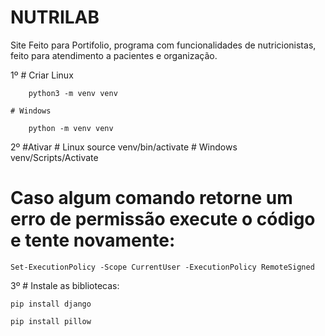 # NUTRILAB

Site Feito para Portifolio, programa com funcionalidades de nutricionistas, feito para atendimento a pacientes e organização. 

1º # Criar
	 Linux
	
		python3 -m venv venv
		
	# Windows
	
		python -m venv venv

2º #Ativar
	# Linux
		source venv/bin/activate
	# Windows
		venv/Scripts/Activate

# Caso algum comando retorne um erro de permissão execute o código e tente novamente:

	Set-ExecutionPolicy -Scope CurrentUser -ExecutionPolicy RemoteSigned
  
3º # Instale as bibliotecas:

	pip install django
	
	pip install pillow  
  
